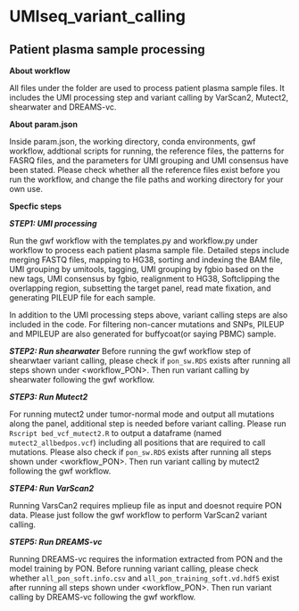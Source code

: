 # UMIseq_variant_calling
## Patient plasma sample processing
**About workflow**

All files under the folder <workflow> are used to process patient plasma sample files. It includes the UMI processing step and variant calling by VarScan2, Mutect2, shearwater and DREAMS-vc.

**About param.json**

Inside param.json, the working directory, conda environments, gwf workflow, addtional scripts for running, the reference files, the patterns for FASRQ files, and the parameters for UMI grouping and UMI consensus have been stated. Please check whether all the reference files exist before you run the workflow, and change the file paths and working directory for your own use. 

**Specfic steps** 

***STEP1: UMI processing*** 

Run the gwf workflow with the templates.py and workflow.py under workflow to process each patient plasma sample file. Detailed steps include merging FASTQ files, mapping to HG38, sorting and indexing the BAM file, UMI grouping by umitools, tagging, UMI grouping by fgbio based on the new tags, UMI consensus by fgbio, realignment to HG38, Softclipping the overlapping region, subsetting the target panel, read mate fixation, and generating PILEUP file for each sample.

In addition to the UMI processing steps above, variant calling steps are also included in the code. For filtering non-cancer mutations and SNPs, PILEUP and MPILEUP are also generated for buffycoat(or saying PBMC) sample.

***STEP2: Run shearwater***
Before running the gwf workflow step of shearwtaer variant calling, please check if `pon_sw.RDS` exists after running all steps shown under <workflow_PON>. Then run variant calling by shearwater following the gwf workflow. 

***STEP3: Run Mutect2***

For running mutect2 under tumor-normal mode and output all mutations along the panel, additional step is needed before variant calling. Please run `Rscript bed_vcf_mutect2.R` to output a dataframe (named `mutect2_allbedpos.vcf`) including all positions that are required to call mutations. Please also check if `pon_sw.RDS` exists after running all steps shown under <workflow_PON>. Then run variant calling by mutect2 following the gwf workflow. 

***STEP4: Run VarScan2***

Running VarsCan2 requires mplieup file as input and doesnot require PON data. Please just follow the gwf workflow to perform VarScan2 variant calling.

***STEP5: Run DREAMS-vc***

Running DREAMS-vc requires the information extracted from PON and the model training by PON. Before running variant calling, please check whether `all_pon_soft.info.csv` and `all_pon_training_soft.vd.hdf5` exist after running all steps shown under <workflow_PON>. Then run variant calling by DREAMS-vc following the gwf workflow.


